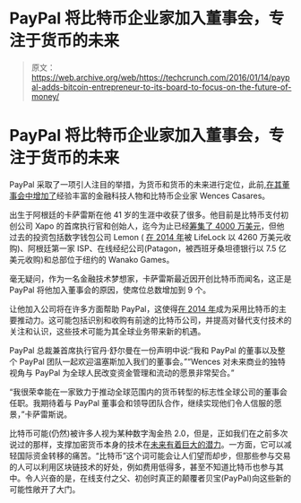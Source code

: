 # PayPal 将比特币企业家加入董事会，专注于货币的未来

> 原文：<https://web.archive.org/web/https://techcrunch.com/2016/01/14/paypal-adds-bitcoin-entrepreneur-to-its-board-to-focus-on-the-future-of-money/>

# PayPal 将比特币企业家加入董事会，专注于货币的未来

PayPal 采取了一项引人注目的举措，为货币和货币的未来进行定位，此前,[在其董事会中增加了](https://web.archive.org/web/20230325103305/http://www.businesswire.com/news/home/20160113005322/en/PayPal-Appoints-Wences-Casares-Board-Directors)经验丰富的金融科技人物和比特币企业家 Wences Casares。

出生于阿根廷的卡萨雷斯在他 41 岁的生涯中收获了很多。他目前是比特币支付初创公司 Xapo 的首席执行官和创始人，迄今为止已经[筹集了 4000 万美元](https://web.archive.org/web/20230325103305/https://techcrunch.com/2014/07/08/bitcoin-vault-xapo-raises-20-million-from-greylock-index-and-announces-btc-debit-cards-are-shipping-this-month/)，但他过去的投资包括数字钱包公司 Lemon ( [在 2014 年](https://web.archive.org/web/20230325103305/https://techcrunch.com/2013/12/12/lifelock-acquires-mobile-wallet-platform-lemon-for-42-6-million/)被 LifeLock 以 4260 万美元收购)、阿根廷第一家 ISP、在线经纪公司(Patagon，被西班牙桑坦德银行以 7.5 亿美元收购)和总部位于纽约的 Wanako Games。

毫无疑问，作为一名金融技术梦想家，卡萨雷斯最近因开创比特币而闻名，这正是 PayPal 将他加入董事会的原因，使席位总数增加到 9 个。

让他加入公司将在许多方面帮助 PayPal，这使得[在 2014 年](https://web.archive.org/web/20230325103305/https://techcrunch.com/2014/09/23/paypal-bitcoin/)成为采用比特币的主要推动力。这可能包括识别和收购有前途的比特币公司，并提高对替代支付技术的关注和认识，这些技术可能为其全球业务带来新的机遇。

PayPal 总裁兼首席执行官丹·舒尔曼在一份声明中说:“我和 PayPal 的董事以及整个 PayPal 团队一起欢迎温塞斯加入我们的董事会。”“Wences 对未来商业的独特视角与 PayPal 为全球人民改变资金管理和流动的愿景非常契合。”

“我很荣幸能在一家致力于推动全球范围内的货币转型的标志性全球公司的董事会任职。我期待着与 PayPal 董事会和领导团队合作，继续实现他们令人信服的愿景，”卡萨雷斯说。

比特币可能(仍然)被许多人视为某种数字淘金热 2.0，但是，正如我们在之前多次说过的那样，支撑加密货币本身的技术在[未来有着巨大的潜力](https://web.archive.org/web/20230325103305/https://techcrunch.com/2015/11/09/why-fintech-startups-arent-killing-banks-yet)。一方面，它可以减轻国际资金转移的痛苦。“比特币”这个词可能会让人们望而却步，但那些参与交易的人可以利用区块链技术的好处，例如费用低得多，甚至不知道比特币也参与其中。令人兴奋的是，在线支付之父、初创时真正的颠覆者贝宝(PayPal)向这些新的可能性敞开了大门。